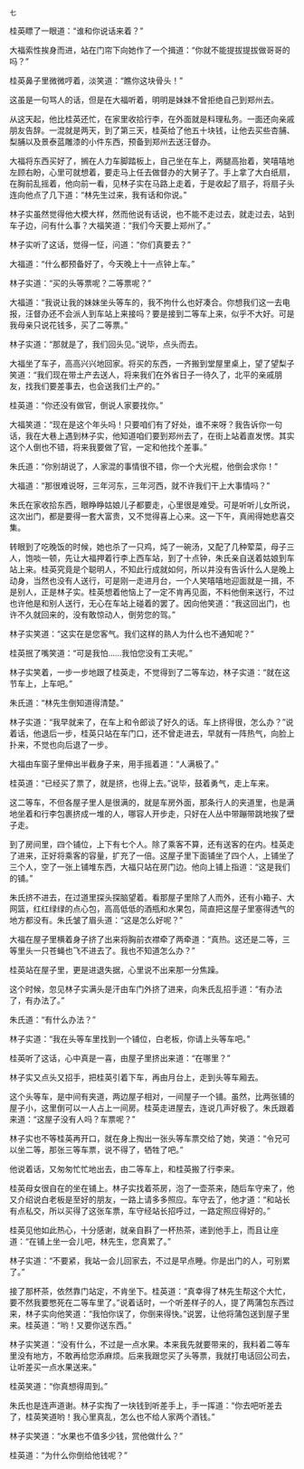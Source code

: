     七 

   桂英瞟了一眼道：“谁和你说话来着？”

   大福索性挨身而进，站在门帘下向她作了一个揖道：“你就不能提拔提拔做哥哥的吗？”

   桂英鼻子里微微哼着，淡笑道：“瞧你这块骨头！”

   这虽是一句骂人的话，但是在大福听着，明明是妹妹不曾拒绝自己到郑州去。

   从这天起，他比桂英还忙，在家里收拾行李，在外面就是料理私务。一面还向亲戚朋友告辞。一混就是两天，到了第三天，桂英给了他五十块钱，让他去买些杏脯、梨脯以及景泰蓝雕漆的小件东西，预备到郑州去送汪督办。

   大福将东西买好了，搁在人力车脚踏板上，自己坐在车上，两腿高抬着，笑嘻嘻地左顾右盼，心里可就想着，要走马上任去做督办的大舅子了。手上拿了大白纸扇，在胸前乱摇着，他向前一看，见林子实在马路上走着，于是收起了扇子，将扇子头连向他点了几下道：“林先生过来，我有话和你说。”

   林子实虽然觉得他大模大样，然而他说有话说，也不能不走过去，就走过去，站到车子边，问有什么事？大福笑道：“我们今天要上郑州了。”

   林子实听了这话，觉得一怔，问道：“你们真要去？”

   大福道：“什么都预备好了，今天晚上十一点钟上车。”

   林子实道：“买的头等票呢？二等票呢？”

   大福道：“我说让我的妹妹坐头等车的，我不拘什么也好凑合。你想我们这一去电报，汪督办还不会派人到车站上来接吗？要是接到二等车上来，似乎不大好。可是我母亲只说花钱多，买了二等票。”

   林子实道：“那就是了，我们回头见。”说毕，点头而去。

   大福坐了车子，高高兴兴地回家。将买的东西，一齐搬到堂屋里桌上，望了望梨子笑道：“我们现在带土产去送人，将来我们在外省日子一待久了，北平的亲戚朋友，找我们要差事去，也会送我们土产的。”

   桂英道：“你还没有做官，倒说人家要找你。”

   大福笑道：“现在是这个年头吗！只要咱们有了好处，谁不来呀？我告诉你一句话，我在大巷上遇到林子实，他知道咱们要到郑州去了，在街上站着直发愣。其实这个人倒也不错，将来我要做了官，一定和他找个差事。”

   朱氏道：“你别胡说了，人家混的事情很不错，你一个大光棍，他倒会求你！”

   大福道：“那很难说呀，三年河东，三年河西，就不许我们干上大事情吗？”

   朱氏在家收拾东西，眼睁睁姑娘儿子都要走，心里很是难受。可是听听儿女所说，这次出门，都是要得一套大富贵，又不觉得喜上心来。这一下午，真闹得她悲喜交集。

   转眼到了吃晚饭的时候，她也杀了一只鸡，炖了一碗汤，又配了几种荤菜，母子三人，饱啖一顿，先让大福押着行李上西车站，到了十点钟，朱氏亲自送着姑娘到车站上来。桂英究竟是个聪明人，不知此行成就如何，所以并没有告诉什么人是晚上动身，当然也没有人送行，可是刚一走进月台，一个人笑嘻嘻地迎面就是一揖，不是别人，正是林子实。桂英想着他恼上了一定不肯再见面，不料他倒来送行，不过也许他是和别人送行，无心在车站上碰着的罢了。因向他笑道：“我这回出门，也许不久就回来的，没有敢惊动人，倒劳您的驾。”

   林子实笑道：“这实在是您客气。我们这样的熟人为什么也不通知呢？”

   桂英抿了嘴笑道：“可是我怕……我怕您没有工夫呢。”

   林子实笑着，一步一步地跟了桂英走，不觉得到了二等车边，林子实道：“就在这节车上，上车吧。”

   朱氏道：“林先生倒知道得清楚。”

   林子实道：“我早就来了，在车上和令郎谈了好久的话。车上挤得很，怎么办？”说着话，他退后一步，桂英只站在车门口，还不曾走进去，早就有一阵热气，向脸上扑来，不觉也向后退了一步。

   大福由车窗子里伸出半截身子来，用手摇着道：“人满极了。”

   桂英道：“已经买了票了，就是挤，也得上去。”说毕，鼓着勇气，走上车来。

   这二等车，不但各屋子里人是很满的，就是车房外面，那条行人的夹道里，也是满地坐着和行李包裹挤成一堆的人，哪容人开步走，只好在人丛中带蹦带跳地挨了壁子走。

   到了房间里，四个铺位，上下有七个人。除了乘客不算，还有送客的在内。桂英走了进来，正好将乘客的容量，扩充了一倍。这屋子里下面铺坐了四个人，上铺坐了三个人，空了一张上铺堆东西，大福只站在房门边。他向上铺上指道：“这是我们的铺。”

   朱氏挤不进去，在过道里探头探脑望着。看那屋子里除了人而外，还有小箱子、大网篮，红红绿绿的点心包，高高低低的酒瓶和水果包，简直把这屋子里塞得透气的地方都没有。朱氏皱了眉头道：“这是怎么好呢？”

   大福在屋子里横着身子挤了出来将胸前衣襟牵了两牵道：“真热。这还是二等，三等里头一只苍蝇也飞不进去了。我也不知道怎么办？”

   桂英站在屋子里，更是进退失据，心里说不出来那一分焦躁。

   这个时候，忽见林子实满头是汗由车门外挤了进来，向朱氏乱招手道：“有办法了，有办法了。”

   朱氏道：“有什么办法？”

   林子实道：“我在头等车里找到一个铺位，白老板，你请上头等车吧。”

   桂英听了这话，心中真是一喜，由屋子里挤出来道：“在哪里？”

   林子实又点头又招手，把桂英引着下车，再由月台上，走到头等车厢去。

   这个头等车，是中间有夹道，两边屋子相对，一间屋子一个铺。虽然，比两张铺的屋子小，这里倒可以一人占上一间房。桂英走进屋去，连说几声好极了。朱氏跟着来道：“这屋子没有人吗？车票呢？”

   林子实也不等桂英再开口，就在身上掏出一张头等车票交给了她，笑道：“令兄可以坐二等，那张三等车票，说不得了，牺牲了吧。”

   他说着话，又匆匆忙忙地出去，由二等车上，和桂英搬了行李来。

   桂英母女很自在的坐在铺上。林子实找着茶房，泡了一壶茶来，随后车守来了，他又介绍说白老板是至好的朋友，一路上请多多照应。车守去了，他才道：“和站长有点私交，所以买得了这张车票，车守经站长招呼过，一路定照应得好的。”

   桂英见他如此热心，十分感谢，就亲自斟了一杯热茶，递到他手上，而且让座道：“在铺上坐一会儿吧，林先生，您真累了。”

   林子实道：“不要紧，我站一会儿回家去，不过是早点睡。你是出门的人，可别累了。”

   接了那杯茶，依然靠门站定，不肯坐下。桂英道：“真幸得了林先生帮这个大忙，要不然我要憋死在二等车里了。”说着话时，一个听差样子的人，提了两蒲包东西过来，林子实向他笑道：“我怕你误了，你倒来得快。”说罢，让他将蒲包送到屋子里来。桂英道：“哟！又要你送东西。”

   林子实笑道：“没有什么，不过是一点水果。本来我先就要带来的，我料着二等车里没有地方，不敢再给您添麻烦。后来我跟您买了头等票，我就打电话回公司去，让听差买一点水果送来。”

   桂英笑道：“你真想得周到。”

   朱氏也是连声道谢。林子实掏了一块钱到听差手上，手一挥道：“你去吧听差去了，桂英笑道哟！我心里真乱，怎么也不给人家两个酒钱。”

   林子实笑道：“水果也不值多少钱，赏他做什么？”

   桂英道：“为什么你倒给他钱呢？”

